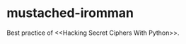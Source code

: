 mustached-iromman
=================

Best practice of &lt;&lt;Hacking Secret Ciphers With Python>>.
